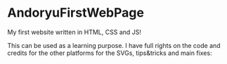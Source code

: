 # AndoryuFirstWebPage
My first website written in HTML, CSS and JS!


This can be used as a learning purpose. I have full rights on the code and credits for the other platforms for the SVGs, tips&tricks and main fixes:
